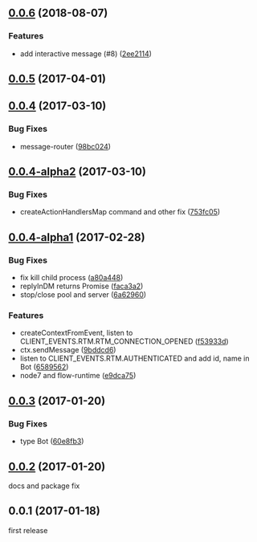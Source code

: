 <a name="0.0.6"></a>
## [0.0.6](https://github.com/koack/koack/compare/v0.0.5...v0.0.6) (2018-08-07)


### Features

* add interactive message (#8) ([2ee2114](https://github.com/koack/koack/commit/2ee2114))


<a name="0.0.5"></a>
## [0.0.5](https://github.com/koack/koack/compare/v0.0.4...v0.0.5) (2017-04-01)


<a name="0.0.4"></a>
## [0.0.4](https://github.com/koack/koack/compare/v0.0.4-alpha2...v0.0.4) (2017-03-10)


### Bug Fixes

* message-router ([98bc024](https://github.com/koack/koack/commit/98bc024))


<a name="0.0.4-alpha2"></a>
## [0.0.4-alpha2](https://github.com/koack/koack/compare/v0.0.4-alpha1...v0.0.4-alpha2) (2017-03-10)


### Bug Fixes

* createActionHandlersMap command and other fix ([753fc05](https://github.com/koack/koack/commit/753fc05))


<a name="0.0.4-alpha1"></a>
## [0.0.4-alpha1](https://github.com/koack/koack/compare/v0.0.3...v0.0.4-alpha1) (2017-02-28)


### Bug Fixes

* fix kill child process ([a80a448](https://github.com/koack/koack/commit/a80a448))
* replyInDM returns Promise ([faca3a2](https://github.com/koack/koack/commit/faca3a2))
* stop/close pool and server ([6a62960](https://github.com/koack/koack/commit/6a62960))

### Features

* createContextFromEvent, listen to CLIENT_EVENTS.RTM.RTM_CONNECTION_OPENED ([f53933d](https://github.com/koack/koack/commit/f53933d))
* ctx.sendMessage ([9bddcd6](https://github.com/koack/koack/commit/9bddcd6))
* listen to CLIENT_EVENTS.RTM.AUTHENTICATED and add id, name in Bot ([6589562](https://github.com/koack/koack/commit/6589562))
* node7 and flow-runtime ([e9dca75](https://github.com/koack/koack/commit/e9dca75))


<a name="0.0.3"></a>
## [0.0.3](https://github.com/koack/koack/compare/v0.0.2...v0.0.3) (2017-01-20)


### Bug Fixes

* type Bot ([60e8fb3](https://github.com/koack/koack/commit/60e8fb3))


<a name="0.0.2"></a>
## [0.0.2](https://github.com/koack/koack/compare/v0.0.1...v0.0.2) (2017-01-20)

docs and package fix


<a name="0.0.1"></a>
## 0.0.1 (2017-01-18)

first release
